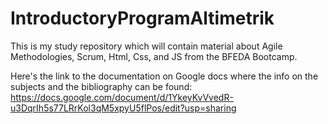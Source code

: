 # IntroductoryProgramAltimetrik
This is my study repository which will contain material about Agile Methodologies, Scrum, Html, Css, and JS from the BFEDA Bootcamp.

Here's the link to the documentation on Google docs where the info on the subjects and the bibliography can be found: https://docs.google.com/document/d/1YkeyKvVvedR-u3DqrIh5s77LRrKol3qM5xpyU5flPos/edit?usp=sharing
